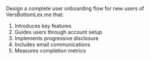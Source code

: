 Design a complete user onboarding flow for new users of VersBottomLex.me that:

1. Introduces key features
2. Guides users through account setup
3. Implements progressive disclosure
4. Includes email communications
5. Measures completion metrics
